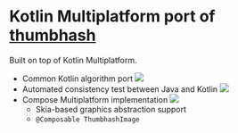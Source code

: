 # Kotlin Multiplatform port of [thumbhash](https://github.com/evanw/thumbhash/)

Built on top of Kotlin Multiplatform.

- Common Kotlin algorithm port ![](https://img.shields.io/badge/implementation-finished-brightgreen)
- Automated consistency test between Java and Kotlin ![](https://img.shields.io/badge/implementation-finished-brightgreen)
- Compose Multiplatform implementation ![](https://img.shields.io/badge/implementation-in%20progress-yellow)
  - Skia-based graphics abstraction support
  - `@Composable ThumbhashImage`
